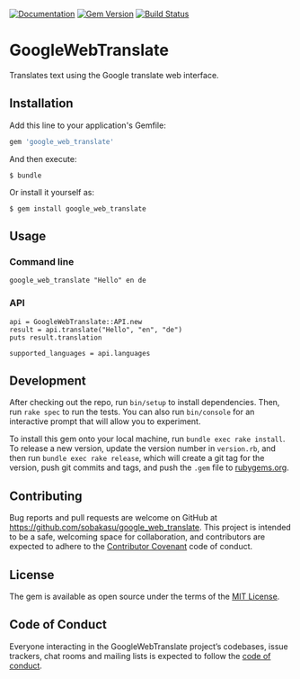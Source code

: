 [![Documentation](http://img.shields.io/badge/yard-docs-blue.svg)](http://www.rubydoc.info/gems/google_web_translate)
[![Gem Version](https://badge.fury.io/rb/google_web_translate.svg)](https://badge.fury.io/rb/google_web_translate)
[![Build Status](https://travis-ci.org/sobakasu/google_web_translate.svg?branch=master)](https://travis-ci.org/sobakasu/google_web_translate)

# GoogleWebTranslate

Translates text using the Google translate web interface.

## Installation

Add this line to your application's Gemfile:

```ruby
gem 'google_web_translate'
```

And then execute:

    $ bundle

Or install it yourself as:

    $ gem install google_web_translate

## Usage

### Command line

    google_web_translate "Hello" en de

### API

    api = GoogleWebTranslate::API.new
    result = api.translate("Hello", "en", "de")
    puts result.translation

    supported_languages = api.languages

## Development

After checking out the repo, run `bin/setup` to install dependencies. Then, run `rake spec` to run the tests. You can also run `bin/console` for an interactive prompt that will allow you to experiment.

To install this gem onto your local machine, run `bundle exec rake install`. To release a new version, update the version number in `version.rb`, and then run `bundle exec rake release`, which will create a git tag for the version, push git commits and tags, and push the `.gem` file to [rubygems.org](https://rubygems.org).

## Contributing

Bug reports and pull requests are welcome on GitHub at https://github.com/sobakasu/google_web_translate. This project is intended to be a safe, welcoming space for collaboration, and contributors are expected to adhere to the [Contributor Covenant](http://contributor-covenant.org) code of conduct.

## License

The gem is available as open source under the terms of the [MIT License](https://opensource.org/licenses/MIT).

## Code of Conduct

Everyone interacting in the GoogleWebTranslate project’s codebases, issue trackers, chat rooms and mailing lists is expected to follow the [code of conduct](https://github.com/sobakasu/google_web_translate/blob/master/CODE_OF_CONDUCT.md).
